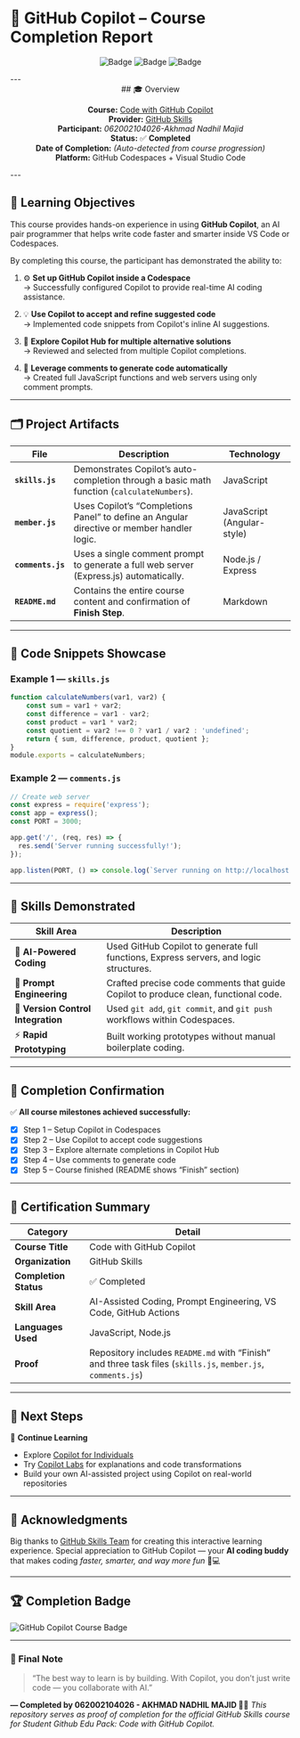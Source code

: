 
# 🧠 GitHub Copilot – Course Completion Report  

<div align="center">

![Badge](https://img.shields.io/badge/Status-Completed-success?style=for-the-badge&logo=github)
![Badge](https://img.shields.io/badge/Course-Code%20with%20GitHub%20Copilot-blue?style=for-the-badge&logo=github)
![Badge](https://img.shields.io/badge/Platform-GitHub%20Skills-lightgrey?style=for-the-badge&logo=github)

</div>
---
<div align="center">
## 🎓 Overview  

**Course:** [Code with GitHub Copilot](https://github.com/skills/code-with-copilot)  
**Provider:** [GitHub Skills](https://skills.github.com)  
**Participant:** _062002104026-Akhmad Nadhil Majid_  
**Status:** ✅ **Completed**  
**Date of Completion:** _(Auto-detected from course progression)_  
**Platform:** GitHub Codespaces + Visual Studio Code  
</div>
---

## 🧩 Learning Objectives  

This course provides hands-on experience in using **GitHub Copilot**, an AI pair programmer that helps write code faster and smarter inside VS Code or Codespaces.

By completing this course, the participant has demonstrated the ability to:

1. ⚙️ **Set up GitHub Copilot inside a Codespace**  
   → Successfully configured Copilot to provide real-time AI coding assistance.

2. 💡 **Use Copilot to accept and refine suggested code**  
   → Implemented code snippets from Copilot's inline AI suggestions.

3. 🧭 **Explore Copilot Hub for multiple alternative solutions**  
   → Reviewed and selected from multiple Copilot completions.

4. 🧾 **Leverage comments to generate code automatically**  
   → Created full JavaScript functions and web servers using only comment prompts.

---

## 🗂️ Project Artifacts  

| File | Description | Technology |
|------|--------------|-------------|
| **`skills.js`** | Demonstrates Copilot’s auto-completion through a basic math function (`calculateNumbers`). | JavaScript |
| **`member.js`** | Uses Copilot’s “Completions Panel” to define an Angular directive or member handler logic. | JavaScript (Angular-style) |
| **`comments.js`** | Uses a single comment prompt to generate a full web server (Express.js) automatically. | Node.js / Express |
| **`README.md`** | Contains the entire course content and confirmation of **Finish Step**. | Markdown |

---

## 🧾 Code Snippets Showcase  

### Example 1 — `skills.js`
```js
function calculateNumbers(var1, var2) {
    const sum = var1 + var2;
    const difference = var1 - var2;
    const product = var1 * var2;
    const quotient = var2 !== 0 ? var1 / var2 : 'undefined';
    return { sum, difference, product, quotient };
}
module.exports = calculateNumbers;
````

### Example 2 — `comments.js`

```js
// Create web server
const express = require('express');
const app = express();
const PORT = 3000;

app.get('/', (req, res) => {
  res.send('Server running successfully!');
});

app.listen(PORT, () => console.log(`Server running on http://localhost:${PORT}`));
```

---

## 🧩 Skills Demonstrated

| Skill Area                         | Description                                                                            |
| ---------------------------------- | -------------------------------------------------------------------------------------- |
| 🤖 **AI-Powered Coding**           | Used GitHub Copilot to generate full functions, Express servers, and logic structures. |
| 💬 **Prompt Engineering**          | Crafted precise code comments that guide Copilot to produce clean, functional code.    |
| 🧱 **Version Control Integration** | Used `git add`, `git commit`, and `git push` workflows within Codespaces.              |
| ⚡ **Rapid Prototyping**            | Built working prototypes without manual boilerplate coding.                            |

---

## 🏁 Completion Confirmation

✅ **All course milestones achieved successfully:**

* [x] Step 1 – Setup Copilot in Codespaces
* [x] Step 2 – Use Copilot to accept code suggestions
* [x] Step 3 – Explore alternate completions in Copilot Hub
* [x] Step 4 – Use comments to generate code
* [x] Step 5 – Course finished (README shows “Finish” section)

---

## 🏅 Certification Summary

| Category              | Detail                                                                                                       |
| --------------------- | ------------------------------------------------------------------------------------------------------------ |
| **Course Title**      | Code with GitHub Copilot                                                                                     |
| **Organization**      | GitHub Skills                                                                                                |
| **Completion Status** | ✅ Completed                                                                                                  |
| **Skill Area**        | AI-Assisted Coding, Prompt Engineering, VS Code, GitHub Actions                                              |
| **Languages Used**    | JavaScript, Node.js                                                                                          |
| **Proof**             | Repository includes `README.md` with “Finish” and three task files (`skills.js`, `member.js`, `comments.js`) |

---

## 🧭 Next Steps

🚀 **Continue Learning**

* Explore [Copilot for Individuals](https://docs.github.com/en/copilot/overview-of-github-copilot/about-github-copilot-for-individuals)
* Try [Copilot Labs](https://marketplace.visualstudio.com/items?itemName=GitHub.copilot-labs) for explanations and code transformations
* Build your own AI-assisted project using Copilot on real-world repositories

---

## 🖤 Acknowledgments

Big thanks to [GitHub Skills Team](https://github.com/skills) for creating this interactive learning experience.
Special appreciation to GitHub Copilot — your **AI coding buddy** that makes coding *faster, smarter, and way more fun* 🤝💻

---

## 🏆 Completion Badge

![GitHub Copilot Course Badge](https://img.shields.io/badge/🏆_Copilot%20Course%20Completed-000000?style=for-the-badge\&logo=github)

---

### 🎉 Final Note

> “The best way to learn is by building.
> With Copilot, you don’t just write code — you collaborate with AI.”

**— Completed by 062002104026 - AKHMAD NADHIL MAJID 🧑‍💻**
*This repository serves as proof of completion for the official GitHub Skills course for Student Github Edu Pack: Code with GitHub Copilot.*

